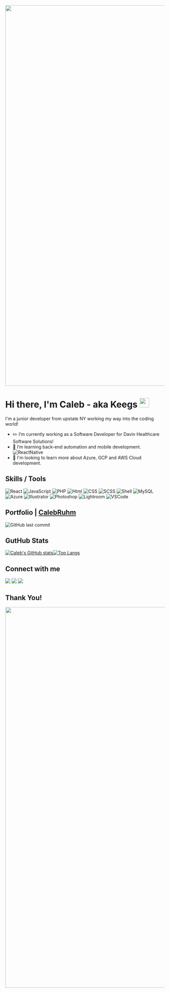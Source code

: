<img src="https://media4.giphy.com/media/T7mfb5jSNhyXNskkKC/200.gif?cid=790b7611b1021c04c5268b4caf5f932ae37830e1344c7c45&rid=200.gif&ct=g" width="1200px">

# Hi there, I'm Caleb - aka Keegs <img src="https://media.giphy.com/media/hvRJCLFzcasrR4ia7z/giphy.gif" width="30px">
I'm a junior developer from upstate NY working my way into the coding world!
- ✏️ I’m currently working as a Software Developer for Davin Healthcare Software Solutions!
- 💼 I’m learning back-end automation and mobile development. ![ReactNative](https://img.shields.io/badge/React_Native-20232A?style=for-the-badge&logo=react&logoColor=61DAFB)
- 🏫 I'm looking to learn more about Azure, GCP and AWS Cloud development.

## Skills / Tools

![React](https://img.shields.io/badge/React-20232A?style=for-the-badge&logo=react&logoColor=61DAFB) ![JavaScript](https://img.shields.io/badge/JavaScript-333333?style=for-the-badge&logo=javascript&logoColor=F7DF1E) ![PHP](https://img.shields.io/badge/PHP-777BB4?style=for-the-badge&logo=php&logoColor=white) ![Html](https://img.shields.io/badge/HTML5-E34F26?style=for-the-badge&logo=html5&logoColor=white) ![CSS](https://img.shields.io/badge/CSS-239120?&style=for-the-badge&logo=css3&logoColor=white) ![SCSS](https://img.shields.io/badge/Sass-CC6699?style=for-the-badge&logo=sass&logoColor=white) ![Shell](https://img.shields.io/badge/Shell_Script-121011?style=for-the-badge&logo=gnu-bash&logoColor=white) ![MySQL](https://img.shields.io/badge/MySQL-00000F?style=for-the-badge&logo=mysql&logoColor=white) ![Azure](https://img.shields.io/badge/Microsoft_Azure-0089D6?style=for-the-badge&logo=microsoft-azure&logoColor=white) ![Illustrator](https://img.shields.io/badge/Adobe%20Illustrator-FF9A00?style=for-the-badge&logo=adobe%20illustrator&logoColor=white) ![Photoshop](https://img.shields.io/badge/Adobe%20Photoshop-31A8FF?style=for-the-badge&logo=Adobe%20Photoshop&logoColor=black) ![Lightroom](https://img.shields.io/badge/Adobe%20Lightroom-31A8FF?style=for-the-badge&logo=Adobe%20Lightroom&logoColor=white) ![VSCode](https://img.shields.io/badge/Visual_Studio_Code-0078D4?style=for-the-badge&logo=visual%20studio%20code&logoColor=white)

<!-- Sorry for the base64 spam. Let me know if there is a better way to approach this! -->

## Portfolio | [CalebRuhm](https://www.calebruhm.com/)
![GitHub last commit](https://img.shields.io/github/last-commit/calebruhm/Caleb-Ruhm-Portfolio?color=bb9af7&label=Last%20Update&style=for-the-badge)

## GutHub Stats
[![Caleb's GitHub stats](https://github-readme-stats.vercel.app/api?username=calebruhm&icon_color=bb9af7&title_color=bb9af7&theme=dark&show_icons=true)](https://github.com/anuraghazra/github-readme-stats)[![Top Langs](https://github-readme-stats.vercel.app/api/top-langs/?username=calebruhm&theme=dark&show_icons=true&layout=compact&title_color=bb9af7&langs_count=8)](https://github.com/anuraghazra/github-readme-stats)
<!-- [![Ashutosh's github activity graph](https://activity-graph.herokuapp.com/graph?username=calebruhm&bg_color=151515&line=bb9af7&point=ffffff&theme=dracula)](https://github.com/ashutosh00710/github-readme-activity-graph) -->

## Connect with me
<a href="https://github.com/calebruhm" target="blank"><img src="https://img.shields.io/badge/GitHub-333333?style=for-the-badge&logo=github&logoColor=bb9af7"/></a> <a href="mailto:ruhmc0619@gmail.com" target="blank"><img src="https://img.shields.io/badge/Gmail-D14836?style=for-the-badge&logo=gmail&logoColor=white"></a> <a href="https://www.linkedin.com/in/caleb-ruhm-329450192" target="blank"><img src="https://img.shields.io/badge/LinkedIn-0077B5?style=for-the-badge&logo=linkedin&logoColor=white"/></a> 

## Thank You!

<img src="https://media4.giphy.com/media/T7mfb5jSNhyXNskkKC/200.gif?cid=790b7611b1021c04c5268b4caf5f932ae37830e1344c7c45&rid=200.gif&ct=g" width="1200px">
